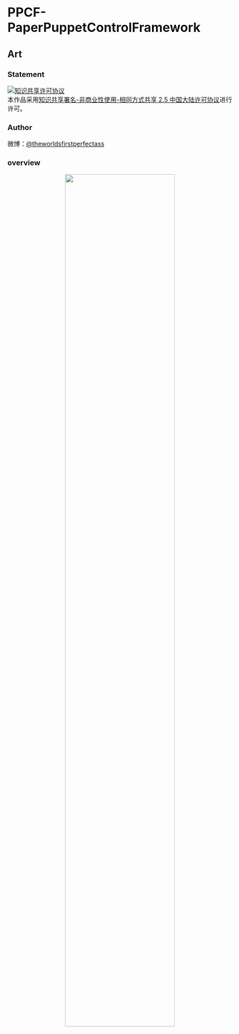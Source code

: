 # PPCF-PaperPuppetControlFramework
## Art
### Statement
<a rel="license" href="http://creativecommons.org/licenses/by-nc-sa/2.5/cn/"><img alt="知识共享许可协议" style="border-width:0" src="https://i.creativecommons.org/l/by-nc-sa/2.5/cn/88x31.png" /></a><br />本作品采用<a rel="license" href="http://creativecommons.org/licenses/by-nc-sa/2.5/cn/">知识共享署名-非商业性使用-相同方式共享 2.5 中国大陆许可协议</a>进行许可。

### Author
微博：[@theworldsfirstperfectass](https://weibo.com/u/6224485928)

### overview

<div align="center"><img width="70%" src="overview.jpg"> </div>

